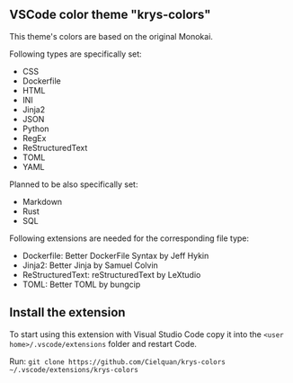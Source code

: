 ## VSCode color theme "krys-colors"

This theme's colors are based on the original Monokai.

Following types are specifically set:
* CSS
* Dockerfile
* HTML
* INI
* Jinja2
* JSON
* Python
* RegEx
* ReStructuredText
* TOML
* YAML

Planned to be also specifically set:
* Markdown
* Rust
* SQL

Following extensions are needed for the corresponding file type:
* Dockerfile: Better DockerFile Syntax by Jeff Hykin
* Jinja2: Better Jinja by Samuel Colvin
* ReStructuredText: reStructuredText by LeXtudio
* TOML: Better TOML by bungcip


## Install the extension

To start using this extension with Visual Studio Code copy it into the
`<user home>/.vscode/extensions` folder and restart Code.

Run: `git clone https://github.com/Cielquan/krys-colors ~/.vscode/extensions/krys-colors`
